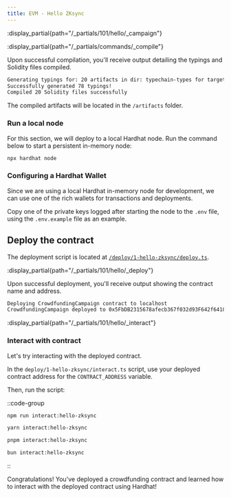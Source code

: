 ```yaml
---
title: EVM - Hello ZKsync
---
```


:display_partial{path="/_partials/101/hello/_campaign"}

:display_partial{path="/_partials/commands/_compile"}

Upon successful compilation, you'll receive output detailing the typings and Solidity files compiled.

```bash
Generating typings for: 20 artifacts in dir: typechain-types for target: ethers-v6
Successfully generated 78 typings!
Compiled 20 Solidity files successfully
```

The compiled artifacts will be located in the `/artifacts` folder.

### Run a local node

For this section, we will deploy to a local Hardhat node.
Run the command below to start a persistent in-memory node:

```bash
npx hardhat node
```

### Configuring a Hardhat Wallet

Since we are using a local Hardhat in-memory node for development, we can use one of the
rich wallets for transactions and deployments.

Copy one of the private keys logged after starting the node to the `.env` file, using the `.env.example` file as an example.

## Deploy the contract

The deployment script is located at
[`/deploy/1-hello-zksync/deploy.ts`](https://github.com/matter-labs/zksync-contract-templates/blob/main/templates/101/evm/deploy/1-hello-zksync/deploy.ts).

:display_partial{path="/_partials/101/hello/_deploy"}

Upon successful deployment, you'll receive output showing the contract name and address.

```bash
Deploying CrowdfundingCampaign contract to localhost
CrowdfundingCampaign deployed to 0x5FbDB2315678afecb367f032d93F642f64180aa3
```

:display_partial{path="/_partials/101/hello/_interact"}

### Interact with contract

Let's try interacting with the deployed contract.

In the `deploy/1-hello-zksync/interact.ts` script, use your deployed contract address for the `CONTRACT_ADDRESS` variable.

Then, run the script:

::code-group

```bash [npm]
npm run interact:hello-zksync
```

```bash [yarn]
yarn interact:hello-zksync
```

```bash [pnpm]
pnpm interact:hello-zksync
```

```bash [bun]
bun interact:hello-zksync
```

::

Congratulations! You've deployed a crowdfunding contract and learned how
to interact with the deployed contract using Hardhat!
